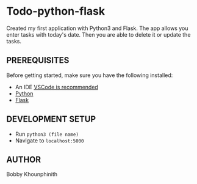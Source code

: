 # Todo-python-flask
 
 Created my first application with Python3 and Flask.  The app allows you enter tasks with today's date. Then you are able to delete it or update the tasks.
 
 ## PREREQUISITES
 Before getting started, make sure you have the following installed:
 
 * An IDE [VSCode is recommended](https://code.visualstudio.com/)
 * [Python](https://www.python.org/)
 * [Flask](https://palletsprojects.com/p/flask/)
 
 ## DEVELOPMENT SETUP

* Run `python3 (file name)`
* Navigate to `localhost:5000`

## AUTHOR
Bobby Khounphinith
